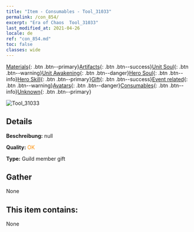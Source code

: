 ```yaml
---
title: "Item - Consumables - Tool_31033"
permalink: /con_854/
excerpt: "Era of Chaos  Tool_31033"
last_modified_at: 2021-04-26
locale: de
ref: "con_854.md"
toc: false
classes: wide
---
```

 [Materials](/ItemsDE/){: .btn .btn--primary}[Artifacts](/ItemsDE/Artifacts/){: .btn .btn--success}[Unit Soul](/ItemsDE/UnitSoul/){: .btn .btn--warning}[Unit Awakening](/ItemsDE/UnitAwakening/){: .btn .btn--danger}[Hero Soul](/ItemsDE/HeroSoul/){: .btn .btn--info}[Hero Skill](/ItemsDE/HeroSkill/){: .btn .btn--primary}[Gift](/ItemsDE/Gift/){: .btn .btn--success}[Event related](/ItemsDE/Events/){: .btn .btn--warning}[Avatars](/ItemsDE/Avatars/){: .btn .btn--danger}[Consumables](/ItemsDE/Consumables/){: .btn .btn--info}[Unknown](/ItemsDE/Unknown/){: .btn .btn--primary}

 ![Tool_31033](/images/t/i_red_3.png)

## Details
 **Beschreibung:** null

 **Quality:** <span style="color: #FF8C00">OK</span>

 **Type:** Guild member gift

## Gather

  None

## This item contains:

  None

